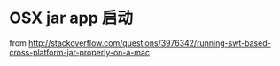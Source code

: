 # OSX jar app 启动

from http://stackoverflow.com/questions/3976342/running-swt-based-cross-platform-jar-properly-on-a-mac
